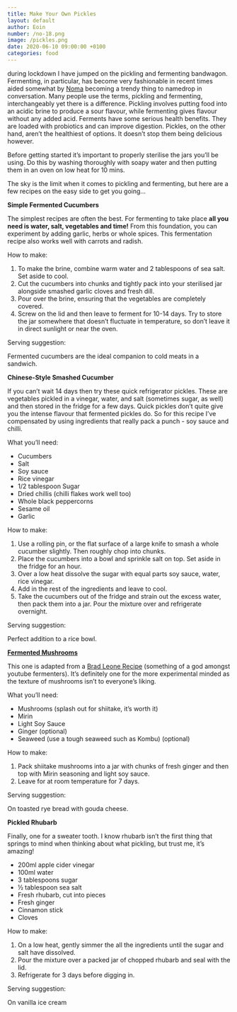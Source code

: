 ```yaml
---
title: Make Your Own Pickles
layout: default
author: Eoin
number: /no-18.png
image: /pickles.png
date: 2020-06-10 09:00:00 +0100
categories: food
---
```


during lockdown I have jumped on the pickling and fermenting bandwagon. Fermenting, in particular, has become very fashionable in recent times aided somewhat by [Noma](https://www.amazon.co.uk/Noma-Guide-Fermentation-Foundations-Flavor/dp/1579657184) becoming a trendy thing to namedrop in conversation. Many people use the terms, pickling and fermenting, interchangeably yet there is a difference. Pickling involves putting food into an acidic brine to produce a sour flavour, while fermenting gives flavour without any added acid. Ferments have some serious health benefits. They are loaded with probiotics and can improve digestion. Pickles, on the other hand, aren’t the healthiest of options. It doesn’t stop them being delicious however.

Before getting started it’s important to properly sterilise the jars you’ll be using. Do this by washing thoroughly with soapy water and then putting them in an oven on low heat for 10 mins.

The sky is the limit when it comes to pickling and fermenting, but here are a few recipes on the easy side to get you going…

**Simple Fermented Cucumbers**

The simplest recipes are often the best. For fermenting to take place **all you need is water, salt, vegetables and time!** From this foundation, you can experiment by adding garlic, herbs or whole spices. This fermentation recipe also works well with carrots and radish.

How to make:

1. To make the brine, combine warm water and 2 tablespoons of sea salt. Set aside to cool.
2. Cut the cucumbers into chunks and tightly pack into your sterilised jar alongside smashed garlic cloves and fresh dill.
3. Pour over the brine, ensuring that the vegetables are completely covered.
4. Screw on the lid and then leave to ferment for 10-14 days. Try to store the jar somewhere that doesn’t fluctuate in temperature, so don’t leave it in direct sunlight or near the oven.

Serving suggestion:

Fermented cucumbers are the ideal companion to cold meats in a sandwich.

**Chinese-Style Smashed Cucumber**

If you can’t wait 14 days then try these quick refrigerator pickles. These are vegetables pickled in a vinegar, water, and salt (sometimes sugar, as well) and then stored in the fridge for a few days. Quick pickles don’t quite give you the intense flavour that fermented pickles do. So for this recipe I’ve compensated by using ingredients that really pack a punch - soy sauce and chilli.

What you’ll need:

- Cucumbers
- Salt
- Soy sauce
- Rice vinegar
- 1/2 tablespoon Sugar
- Dried chillis (chilli flakes work well too)
- Whole black peppercorns
- Sesame oil
- Garlic

How to make:

1. Use a rolling pin, or the flat surface of a large knife to smash a whole cucumber slightly. Then roughly chop into chunks.
2. Place the cucumbers into a bowl and sprinkle salt on top. Set aside in the fridge for an hour.
3. Over a low heat dissolve the sugar with equal parts soy sauce, water, rice vinegar.
4. Add in the rest of the ingredients and leave to cool.
5. Take the cucumbers out of the fridge and strain out the excess water, then pack them into a jar. Pour the mixture over and refrigerate overnight.

Serving suggestion:

Perfect addition to a rice bowl.

[**Fermented Mushrooms**
](https://www.youtube.com/watch?v=_-JLeZbixM4)

This one is adapted from a [Brad Leone Recipe](https://www.youtube.com/watch?v=_-JLeZbixM4) (something of a god amongst youtube fermenters). It’s definitely one for the more experimental minded as the texture of mushrooms isn’t to everyone’s liking.

What you’ll need:

- Mushrooms (splash out for shiitake, it’s worth it)
- Mirin
- Light Soy Sauce
- Ginger (optional)
- Seaweed (use a tough seaweed such as Kombu) (optional)

How to make:

1. Pack shiitake mushrooms into a jar with chunks of fresh ginger and then top with Mirin seasoning and light soy sauce.
2. Leave for at room temperature for 7 days.

Serving suggestion:

On toasted rye bread with gouda cheese.

**Pickled Rhubarb**

Finally, one for a sweater tooth. I know rhubarb isn’t the first thing that springs to mind when thinking about what pickling, but trust me, it’s amazing!

- 200ml apple cider vinegar
- 100ml water
- 3 tablespoons sugar
- ½ tablespoon sea salt
- Fresh rhubarb, cut into pieces
- Fresh ginger
- Cinnamon stick
- Cloves

How to make:

1. On a low heat, gently simmer the all the ingredients until the sugar and salt have dissolved.
2. Pour the mixture over a packed jar of chopped rhubarb and seal with the lid.
3. Refrigerate for 3 days before digging in.

Serving suggestion:

On vanilla ice cream
